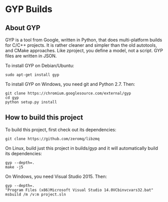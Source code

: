 # GYP Builds

## About GYP

GYP is a tool from Google, written in Python, that does multi-platform
builds for C/C++ projects. It is rather cleaner and simpler than the old
autotools, and CMake approaches. Like zproject, you define a model, not
a script. GYP files are written in JSON.

To install GYP on Debian/Ubuntu:

    sudo apt-get install gyp

To install GYP on Windows, you need git and Python 2.7. Then:

    git clone https://chromium.googlesource.com/external/gyp
    cd gyp
    python setup.py install

## How to build this project

To build this project, first check out its dependencies:

    git clone https://github.com/zeromq/libzmq

On Linux, build just this project in builds/gyp and it will automatically
build its dependencies:

    gyp --depth=.
    make -j5

On Windows, you need Visual Studio 2015. Then:

    gyp --depth=.
    "Program Files (x86)Microsoft Visual Studio 14.0VCbinvcvars32.bat"
    msbuild /m /v:m project.sln

